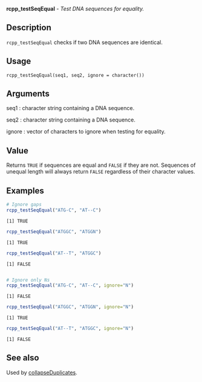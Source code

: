 





**rcpp_testSeqEqual** - *Test DNA sequences for equality.*

Description
--------------------

`rcpp_testSeqEqual` checks if two DNA sequences are identical.


Usage
--------------------
```
rcpp_testSeqEqual(seq1, seq2, ignore = character())
```

Arguments
-------------------

seq1
:   character string containing a DNA sequence.

seq2
:   character string containing a DNA sequence.

ignore
:   vector of characters to ignore when testing for equality.



Value
-------------------

Returns `TRUE` if sequences are equal and `FALSE` if they are not.
Sequences of unequal length will always return `FALSE` regardless of
their character values.



Examples
-------------------

```R
# Ignore gaps
rcpp_testSeqEqual("ATG-C", "AT--C")

```


```
[1] TRUE

```


```R
rcpp_testSeqEqual("ATGGC", "ATGGN")

```


```
[1] TRUE

```


```R
rcpp_testSeqEqual("AT--T", "ATGGC")

```


```
[1] FALSE

```


```R

# Ignore only Ns
rcpp_testSeqEqual("ATG-C", "AT--C", ignore="N")

```


```
[1] FALSE

```


```R
rcpp_testSeqEqual("ATGGC", "ATGGN", ignore="N")

```


```
[1] TRUE

```


```R
rcpp_testSeqEqual("AT--T", "ATGGC", ignore="N")
```


```
[1] FALSE

```



See also
-------------------

Used by [collapseDuplicates](collapseDuplicates.md).



